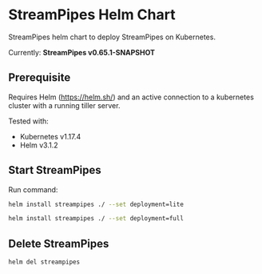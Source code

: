 <!--
  ~ Licensed to the Apache Software Foundation (ASF) under one or more
  ~ contributor license agreements.  See the NOTICE file distributed with
  ~ this work for additional information regarding copyright ownership.
  ~ The ASF licenses this file to You under the Apache License, Version 2.0
  ~ (the "License"); you may not use this file except in compliance with
  ~ the License.  You may obtain a copy of the License at
  ~
  ~    http://www.apache.org/licenses/LICENSE-2.0
  ~
  ~ Unless required by applicable law or agreed to in writing, software
  ~ distributed under the License is distributed on an "AS IS" BASIS,
  ~ WITHOUT WARRANTIES OR CONDITIONS OF ANY KIND, either express or implied.
  ~ See the License for the specific language governing permissions and
  ~ limitations under the License.
  ~
  -->

# StreamPipes Helm Chart
StreamPipes helm chart to deploy StreamPipes on Kubernetes.

Currently: **StreamPipes v0.65.1-SNAPSHOT**

## Prerequisite

Requires Helm (https://helm.sh/) and an active connection to a kubernetes cluster with a running tiller server.

Tested with:
* Kubernetes v1.17.4
* Helm v3.1.2

## Start StreamPipes

Run command:

```sh
helm install streampipes ./ --set deployment=lite
```

```sh
helm install streampipes ./ --set deployment=full
```

## Delete StreamPipes

```sh
helm del streampipes
```
